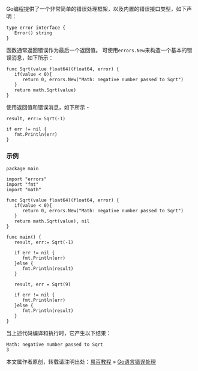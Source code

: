 Go编程提供了一个非常简单的错误处理框架，以及内置的错误接口类型，如下声明：

    type error interface {
       Error() string
    }

函数通常返回错误作为最后一个返回值。 可使用`errors.New`来构造一个基本的错误消息，如下所示：

    func Sqrt(value float64)(float64, error) {
       if(value < 0){
          return 0, errors.New("Math: negative number passed to Sqrt")
       }
       return math.Sqrt(value)
    }

使用返回值和错误消息，如下所示 -

    result, err:= Sqrt(-1)

    if err != nil {
       fmt.Println(err)
    }

### <a href="" class="reference-link"></a><span class="header-link octicon octicon-link"></span>示例

    package main

    import "errors"
    import "fmt"
    import "math"

    func Sqrt(value float64)(float64, error) {
       if(value < 0){
          return 0, errors.New("Math: negative number passed to Sqrt")
       }
       return math.Sqrt(value), nil
    }

    func main() {
       result, err:= Sqrt(-1)

       if err != nil {
          fmt.Println(err)
       }else {
          fmt.Println(result)
       }

       result, err = Sqrt(9)

       if err != nil {
          fmt.Println(err)
       }else {
          fmt.Println(result)
       }
    }

当上述代码编译和执行时，它产生以下结果：

    Math: negative number passed to Sqrt
    3

本文属作者原创，转载请注明出处：[易百教程](http://www.yiibai.com) » [Go语言错误处理](##)


